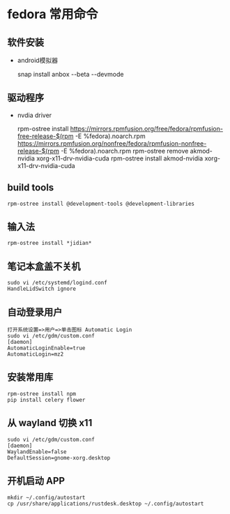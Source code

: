 # fedora 常用命令

## 软件安装

 - android模拟器

    snap install anbox --beta --devmode
    
## 驱动程序

 - nvdia driver

    rpm-ostree install https://mirrors.rpmfusion.org/free/fedora/rpmfusion-free-release-$(rpm -E %fedora).noarch.rpm https://mirrors.rpmfusion.org/nonfree/fedora/rpmfusion-nonfree-release-$(rpm -E %fedora).noarch.rpm
    rpm-ostree remove akmod-nvidia xorg-x11-drv-nvidia-cuda
    rpm-ostree install akmod-nvidia xorg-x11-drv-nvidia-cuda

## build tools

    rpm-ostree install @development-tools @development-libraries

## 输入法

    rpm-ostree install *jidian*

## 笔记本盒盖不关机

    sudo vi /etc/systemd/logind.conf
    HandleLidSwitch ignore

## 自动登录用户

    打开系统设置=>用户=>单击图标 Automatic Login
    sudo vi /etc/gdm/custom.conf
    [daemon]
    AutomaticLoginEnable=true
    AutomaticLogin=mz2

## 安装常用库

    rpm-ostree install npm
    pip install celery flower

## 从 wayland 切换 x11

    sudo vi /etc/gdm/custom.conf
    [daemon]
    WaylandEnable=false
    DefaultSession=gnome-xorg.desktop

## 开机启动 APP

    mkdir ~/.config/autostart
    cp /usr/share/applications/rustdesk.desktop ~/.config/autostart
